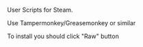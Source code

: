 User Scripts for Steam.

Use Tampermonkey/Greasemonkey or similar

To install you should click "Raw" button
